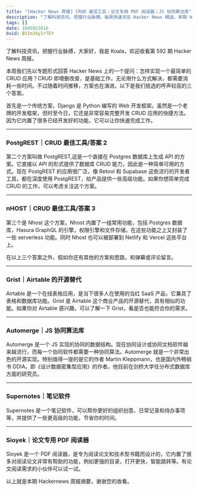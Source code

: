```yaml
---
title: "[Hacker News 周报] CRUD 最佳工具；论文专用 PDF 阅读器；JS 协同算法库"
description: "了解科技资讯、把握行业脉搏。每周快速浏览 Hacker News 精选。本期 Hacker Newsletter 地址：https://mailchi.mp/hackernewsletter/592"
tags: []
date: 1645921816
bvid: BV1m34y1r7EY
---
```


了解科技资讯，把握行业脉搏，大家好，我是 Koala，欢迎收看第 592 期 Hacker News 周报。

本周我们先以专题形式回答 Hacker News 上的一个提问：怎样实现一个最简单的 CRUD 应用？CRUD 即增删改查，是基础工作，无论用什么方式解决，都需要消耗一些时间。不过随着时间推移，方案也在演进。以下是我们挑选的呼声较高的三个答案。

首先是一个传统方案，Django 是 Python 编写的 Web 开发框架。虽然是一个老牌的开发框架，但时至今日，它还是非常容易完整开发 CRUD 应用的快捷方法。因为它内置了很多已经开发好的功能，它可以让你快速完成工作。

---

### PostgREST｜CRUD 最佳工具/答案 2

第二个方案叫做 PostgREST,这是一个直接在 Postgres 数据库上生成 API 的方案。它直接以 API 的形式提供了数据库 CRUD 能力，因此是一种简单可用的方式。现在 PostgREST 的应用很广泛，像 Retool 和 Supabase 这些流行的开发者工具，都在深度使用 PostgREST，给产品提供一些高级功能。如果你想简单完成 CRUD 的工作，可以考虑关注这个方案。

---

### nHOST｜CRUD 最佳工具/答案 3

第三个是 Nhost 这个方案，Nhost 内置了一组常用功能，包括 Postgres 数据库，Hasura GraphQL 的引擎，权限引擎和文件存储。在这些功能之上又封装了一些 serverless 功能。同时 Nhost 也可以被部署到 Netlify 和 Vercel 这些平台上。

在以上三个答案之外，假如你还有其他的方案和思路，和弹幕或评论留言。

---

### Grist｜Airtable 的开源替代

Airtable 是一个在线表格应用，是当下很多人在使用的当红 SaaS 产品，它兼具了表格和数据库功能。Grist 是 Airtable 这个商业产品的开源替代，具有相似的功能。如果你对 Airtable 感兴趣，可以了解一下 Grist，看是否也能符合你的需求。

---

### Automerge｜JS 协同算法库

Automerge 是一个 JS 实现的协同的数据结构。现在协同设计或协同文档软件越来越流行，而每一个协同软件都需要一种协同算法。Automerge 就是一个非常出色的开源实现。特别值得一提的是它的作者 Martin Kleppmann，也是国内外畅销书 DDIA，即《设计数据密集型应用》的作者。他目前在剑桥大学任分布式数据库方面的研究员。

---

### Supernotes｜笔记软件

Supernotes 是一个笔记软件，可以帮你更好的组织创意、日常记录和待办事项等，并提供了一些更高级的功能，节省你的时间。

---

### Sioyek｜论文专用 PDF 阅读器

Sioyek 是一个 PDF 阅读器，是专为阅读论文和技术型书籍而设计的，它内置了很多对阅读论文非常有帮助的功能，例如更强的目录，打开更快，智能跳转等。有论文阅读需求的小伙伴可以试一试。

以上就是本期 Hackernews 周报摘要，谢谢您的收看。


